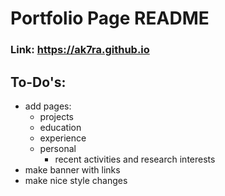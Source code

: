 # Portfolio Page README

### Link: https://ak7ra.github.io

## To-Do's:
- add pages:
  - projects
  - education
  - experience
  - personal
    - recent activities and research interests
- make banner with links
- make nice style changes
